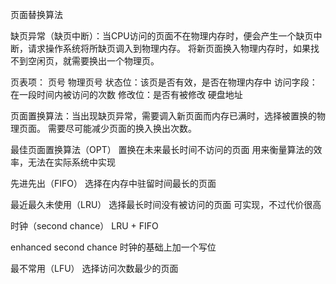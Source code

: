 页面替换算法

缺页异常（缺页中断）：当CPU访问的页面不在物理内存时，便会产生一个缺页中断，请求操作系统将所缺页调入到物理内存。
将新页面换入物理内存时，如果找不到空闲页，就需要换出一个物理页。

页表项：
	页号
	物理页号
	状态位：该页是否有效，是否在物理内存中
	访问字段：在一段时间内被访问的次数
	修改位：是否有被修改
	硬盘地址

页面置换算法：当出现缺页异常，需要调入新页面而内存已满时，选择被置换的物理页面。
需要尽可能减少页面的换入换出次数。

最佳页面置换算法（OPT）
置换在未来最长时间不访问的页面
用来衡量算法的效率，无法在实际系统中实现

先进先出（FIFO）
选择在内存中驻留时间最长的页面

最近最久未使用（LRU）
选择最长时间没有被访问的页面
可实现，不过代价很高


时钟（second chance）
LRU + FIFO

enhanced second chance
时钟的基础上加一个写位

最不常用（LFU）
选择访问次数最少的页面